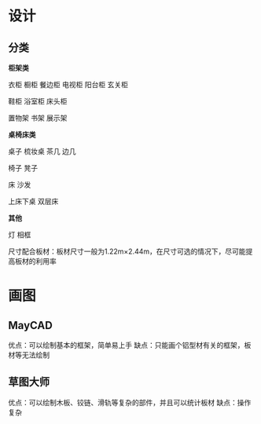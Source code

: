 

# 设计

## 分类

**柜架类**

衣柜 橱柜 餐边柜 电视柜 阳台柜 玄关柜

鞋柜 浴室柜 床头柜

置物架 书架 展示架

**桌椅床类**

桌子 梳妆桌 茶几 边几

椅子 凳子

床 沙发

上床下桌 双层床

**其他**

灯 相框






尺寸配合板材：板材尺寸一般为1.22m×2.44m，在尺寸可选的情况下，尽可能提高板材的利用率


# 画图

## MayCAD

优点：可以绘制基本的框架，简单易上手
缺点：只能画个铝型材有关的框架，板材等无法绘制


## 草图大师

优点：可以绘制木板、铰链、滑轨等复杂的部件，并且可以统计板材
缺点：操作复杂
